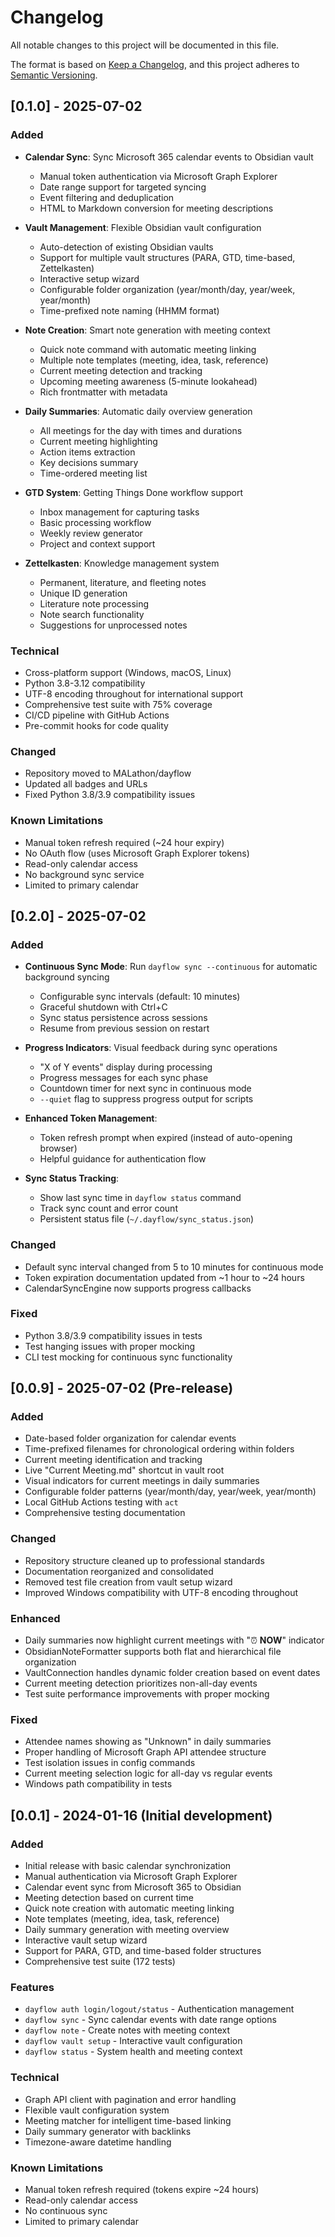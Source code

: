 # Changelog

All notable changes to this project will be documented in this file.

The format is based on [Keep a Changelog](https://keepachangelog.com/en/1.0.0/),
and this project adheres to [Semantic Versioning](https://semver.org/spec/v2.0.0.html).

## [0.1.0] - 2025-07-02

### Added
- **Calendar Sync**: Sync Microsoft 365 calendar events to Obsidian vault
  - Manual token authentication via Microsoft Graph Explorer
  - Date range support for targeted syncing
  - Event filtering and deduplication
  - HTML to Markdown conversion for meeting descriptions

- **Vault Management**: Flexible Obsidian vault configuration
  - Auto-detection of existing Obsidian vaults
  - Support for multiple vault structures (PARA, GTD, time-based, Zettelkasten)
  - Interactive setup wizard
  - Configurable folder organization (year/month/day, year/week, year/month)
  - Time-prefixed note naming (HHMM format)

- **Note Creation**: Smart note generation with meeting context
  - Quick note command with automatic meeting linking
  - Multiple note templates (meeting, idea, task, reference)
  - Current meeting detection and tracking
  - Upcoming meeting awareness (5-minute lookahead)
  - Rich frontmatter with metadata

- **Daily Summaries**: Automatic daily overview generation
  - All meetings for the day with times and durations
  - Current meeting highlighting
  - Action items extraction
  - Key decisions summary
  - Time-ordered meeting list

- **GTD System**: Getting Things Done workflow support
  - Inbox management for capturing tasks
  - Basic processing workflow
  - Weekly review generator
  - Project and context support

- **Zettelkasten**: Knowledge management system
  - Permanent, literature, and fleeting notes
  - Unique ID generation
  - Literature note processing
  - Note search functionality
  - Suggestions for unprocessed notes

### Technical
- Cross-platform support (Windows, macOS, Linux)
- Python 3.8-3.12 compatibility
- UTF-8 encoding throughout for international support
- Comprehensive test suite with 75% coverage
- CI/CD pipeline with GitHub Actions
- Pre-commit hooks for code quality

### Changed
- Repository moved to MALathon/dayflow
- Updated all badges and URLs
- Fixed Python 3.8/3.9 compatibility issues

### Known Limitations
- Manual token refresh required (~24 hour expiry)
- No OAuth flow (uses Microsoft Graph Explorer tokens)
- Read-only calendar access
- No background sync service
- Limited to primary calendar

## [0.2.0] - 2025-07-02

### Added
- **Continuous Sync Mode**: Run `dayflow sync --continuous` for automatic background syncing
  - Configurable sync intervals (default: 10 minutes)
  - Graceful shutdown with Ctrl+C
  - Sync status persistence across sessions
  - Resume from previous session on restart

- **Progress Indicators**: Visual feedback during sync operations
  - "X of Y events" display during processing
  - Progress messages for each sync phase
  - Countdown timer for next sync in continuous mode
  - `--quiet` flag to suppress progress output for scripts

- **Enhanced Token Management**:
  - Token refresh prompt when expired (instead of auto-opening browser)
  - Helpful guidance for authentication flow

- **Sync Status Tracking**:
  - Show last sync time in `dayflow status` command
  - Track sync count and error count
  - Persistent status file (`~/.dayflow/sync_status.json`)

### Changed
- Default sync interval changed from 5 to 10 minutes for continuous mode
- Token expiration documentation updated from ~1 hour to ~24 hours
- CalendarSyncEngine now supports progress callbacks

### Fixed
- Python 3.8/3.9 compatibility issues in tests
- Test hanging issues with proper mocking
- CLI test mocking for continuous sync functionality

## [0.0.9] - 2025-07-02 (Pre-release)

### Added
- Date-based folder organization for calendar events
- Time-prefixed filenames for chronological ordering within folders
- Current meeting identification and tracking
- Live "Current Meeting.md" shortcut in vault root
- Visual indicators for current meetings in daily summaries
- Configurable folder patterns (year/month/day, year/week, year/month)
- Local GitHub Actions testing with `act`
- Comprehensive testing documentation

### Changed
- Repository structure cleaned up to professional standards
- Documentation reorganized and consolidated
- Removed test file creation from vault setup wizard
- Improved Windows compatibility with UTF-8 encoding throughout

### Enhanced
- Daily summaries now highlight current meetings with "⏰ **NOW**" indicator
- ObsidianNoteFormatter supports both flat and hierarchical file organization
- VaultConnection handles dynamic folder creation based on event dates
- Current meeting detection prioritizes non-all-day events
- Test suite performance improvements with proper mocking

### Fixed
- Attendee names showing as "Unknown" in daily summaries
- Proper handling of Microsoft Graph API attendee structure
- Test isolation issues in config commands
- Current meeting selection logic for all-day vs regular events
- Windows path compatibility in tests

## [0.0.1] - 2024-01-16 (Initial development)

### Added
- Initial release with basic calendar synchronization
- Manual authentication via Microsoft Graph Explorer
- Calendar event sync from Microsoft 365 to Obsidian
- Meeting detection based on current time
- Quick note creation with automatic meeting linking
- Note templates (meeting, idea, task, reference)
- Daily summary generation with meeting overview
- Interactive vault setup wizard
- Support for PARA, GTD, and time-based folder structures
- Comprehensive test suite (172 tests)

### Features
- `dayflow auth login/logout/status` - Authentication management
- `dayflow sync` - Sync calendar events with date range options
- `dayflow note` - Create notes with meeting context
- `dayflow vault setup` - Interactive vault configuration
- `dayflow status` - System health and meeting context

### Technical
- Graph API client with pagination and error handling
- Flexible vault configuration system
- Meeting matcher for intelligent time-based linking
- Daily summary generator with backlinks
- Timezone-aware datetime handling

### Known Limitations
- Manual token refresh required (tokens expire ~24 hours)
- Read-only calendar access
- No continuous sync
- Limited to primary calendar
